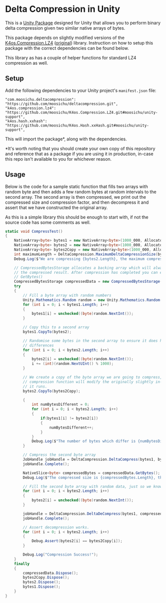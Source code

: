 # Delta Compression in Unity

This is a [Unity Package](https://docs.unity3d.com/Manual/PackagesList.html) designed for Unity that allows you to perform binary delta compression given two similar native arrays of bytes.

This package depends on slightly modified versions of the [K4os.Compression.LZ4](https://github.com/moosichu/K4os.Compression.LZ4) ([original](https://github.com/MiloszKrajewski/K4os.Compression.LZ4)) library. Instruction on how to setup this package with the correct dependencies can be found below.

This library as has a couple of helper functions for standard LZ4 compression as well.

## Setup

Add the following dependencies to your Unity project's `manifest.json` file:

```
"com.moosichu.deltacompression": "https://github.com/moosichu/deltacompression.git",
"k4os.compression.lz4": "https://github.com/moosichu/K4os.Compression.LZ4.git#moosichu/unity-support",
"k4os.hash.xxhash": "https://github.com/moosichu/K4os.Hash.xxHash.git#moosichu/unity-support",
```

This will import the package*, along with the dependencies.

*It's worth noting that you should create your own copy of this repository and reference that as a package if you are using it in production, in-case this repo isn't available to you for whichever reason.

## Usage

Below is the code for a sample static function that fills two arrays with random byte and then adds a few random bytes at random intervals to the second array. The second array is then compressed, we print out the compressed size and compression factor, and then decompress it and assert that we have constructed the original array.

As this is a simple library this should be enough to start with, if not the source code has some comments as well.

```CS
static void CompressTest()
{
    NativeArray<byte> bytes1 = new NativeArray<byte>(1000_000, Allocator.TempJob);
    NativeArray<byte> bytes2 = new NativeArray<byte>(1000_000, Allocator.TempJob);
    NativeArray<byte> bytes2Copy = new NativeArray<byte>(1000_000, Allocator.TempJob);
    int maximumLength = DeltaCompression.MaximumDeltaCompressionSize(bytes1.Length);
    Debug.Log($"We are compressing {bytes2.Length}, the maximum compressed size it could be is {maximumLength}");

    // CompressedBytesStorage allocates a backing array which will always be big enough to store the
    // the compressed result. After compression has completed you can extract the compressed data with
    // GetBytes()
    CompressedBytesStorage compressedData = new CompressedBytesStorage(bytes1.Length, Allocator.TempJob);
    try
    {
        // Fill a byte array with random numbers
        Unity.Mathematics.Random random = new Unity.Mathematics.Random(1);
        for (int i = 0; i < bytes1.Length; i++)
        {
            bytes1[i] = unchecked((byte)random.NextInt());
        }

        // Copy this to a second array
        bytes1.CopyTo(bytes2);

        // Randomise some bytes in the second array to ensure it does have some
        // differences
        for (int i = 0; i < bytes2.Length; i++)
        {
            bytes2[i] = unchecked((byte)random.NextInt());
            i += (int)(random.NextUInt() % 1000);
        }

        // We create a copy of the byte array we are going to compress, as the
        // compression function will modify the originally slightly in-place as
        // it runs.
        bytes2.CopyTo(bytes2Copy);

        {
            int numBytesDifferent = 0;
            for (int i = 0; i < bytes2.Length; i++)
            {
                if(bytes1[i] != bytes2[i])
                {
                    numBytesDifferent++;
                }
            }
            Debug.Log($"The number of bytes which differ is {numBytesDifferent}");
        }

        // Compress the second byte array
        JobHandle jobHandle = DeltaCompression.DeltaCompress(bytes1, bytes2, compressedData, default);
        jobHandle.Complete();

        NativeSlice<byte> compressedBytes = compressedData.GetBytes();
        Debug.Log($"The compressed size is {compressedBytes.Length}, this is a compression factor of {(float) compressedBytes.Length / (float) bytes2.Length}");

        // Fill the second byte array with random data, just so we know that we will be reconstructing it properly.
        for (int i = 0; i < bytes2.Length; i++)
        {
            bytes2[i] = unchecked((byte)random.NextInt());
        }

        jobHandle = DeltaCompression.DeltaDeCompress(bytes1, compressedBytes, bytes2, jobHandle);
        jobHandle.Complete();

        // Assert decompression works.
        for (int i = 0; i < bytes2.Length; i++)
        {
            Debug.Assert(bytes2[i] == bytes2Copy[i]);
        }

        Debug.Log("Compression Success!");
    }
    finally
    {
        compressedData.Dispose();
        bytes2Copy.Dispose();
        bytes2.Dispose();
        bytes1.Dispose();
    }
}
```


